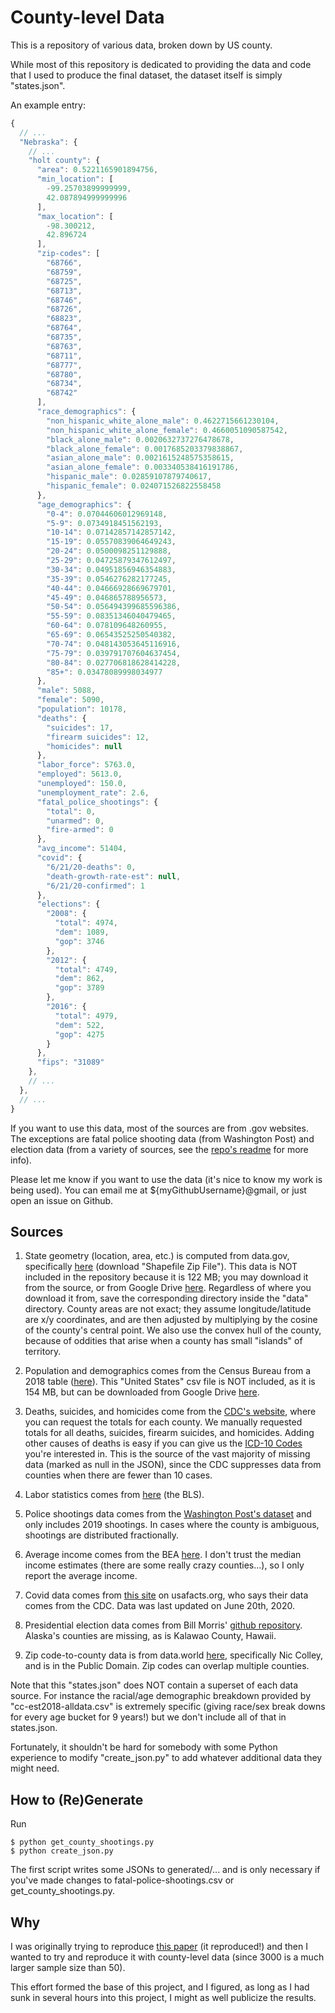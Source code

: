 # County-level Data

This is a repository of various data, broken down by US county.

While most of this repository is dedicated to providing the data and code that I used to produce the final dataset, the dataset itself is simply "states.json".

An example entry:

```JavaScript
{
  // ...
  "Nebraska": {
    // ...
    "holt county": {
      "area": 0.5221165901894756,
      "min_location": [
        -99.25703899999999,
        42.087894999999996
      ],
      "max_location": [
        -98.300212,
        42.896724
      ],
      "zip-codes": [
        "68766",
        "68759",
        "68725",
        "68713",
        "68746",
        "68726",
        "68823",
        "68764",
        "68735",
        "68763",
        "68711",
        "68777",
        "68780",
        "68734",
        "68742"
      ],
      "race_demographics": {
        "non_hispanic_white_alone_male": 0.4622715661230104,
        "non_hispanic_white_alone_female": 0.4660051090587542,
        "black_alone_male": 0.0020632737276478678,
        "black_alone_female": 0.0017685203379838867,
        "asian_alone_male": 0.0021615248575358615,
        "asian_alone_female": 0.003340538416191786,
        "hispanic_male": 0.02859107879740617,
        "hispanic_female": 0.024071526822558458
      },
      "age_demographics": {
        "0-4": 0.07044606012969148,
        "5-9": 0.0734918451562193,
        "10-14": 0.07142857142857142,
        "15-19": 0.05570839064649243,
        "20-24": 0.0500098251129888,
        "25-29": 0.04725879347612497,
        "30-34": 0.04951856946354883,
        "35-39": 0.0546276282177245,
        "40-44": 0.04666928669679701,
        "45-49": 0.046865788956573,
        "50-54": 0.056494399685596386,
        "55-59": 0.08351346040479465,
        "60-64": 0.078109648260955,
        "65-69": 0.06543525250540382,
        "70-74": 0.048143053645116916,
        "75-79": 0.039791707604637454,
        "80-84": 0.027706818628414228,
        "85+": 0.03478089998034977
      },
      "male": 5088,
      "female": 5090,
      "population": 10178,
      "deaths": {
        "suicides": 17,
        "firearm suicides": 12,
        "homicides": null
      },
      "labor_force": 5763.0,
      "employed": 5613.0,
      "unemployed": 150.0,
      "unemployment_rate": 2.6,
      "fatal_police_shootings": {
        "total": 0,
        "unarmed": 0,
        "fire-armed": 0
      },
      "avg_income": 51404,
      "covid": {
        "6/21/20-deaths": 0,
        "death-growth-rate-est": null,
        "6/21/20-confirmed": 1
      },
      "elections": {
        "2008": {
          "total": 4974,
          "dem": 1089,
          "gop": 3746
        },
        "2012": {
          "total": 4749,
          "dem": 862,
          "gop": 3789
        },
        "2016": {
          "total": 4979,
          "dem": 522,
          "gop": 4275
        }
      },
      "fips": "31089"
    },
    // ...
  },
  // ...
}
```

If you want to use this data, most of the sources are from .gov websites.  The exceptions are fatal police shooting data (from Washington Post) and election data (from a variety of sources, see the [repo's readme](https://github.com/tonmcg/US_County_Level_Election_Results_08-16) for more info).

Please let me know if you want to use the data (it's nice to know my work is being used).  You can email me at ${myGithubUsername}@gmail, or just open an issue on Github.

## Sources

1. State geometry (location, area, etc.) is computed from data.gov, specifically [here](https://catalog.data.gov/dataset/tiger-line-shapefile-2017-nation-u-s-current-county-and-equivalent-national-shapefile) (download "Shapefile Zip File").  This data is NOT included in the repository because it is 122 MB; you may download it from the source, or from Google Drive [here](https://drive.google.com/file/d/1RvdPYAx3l0wJeGwNEfDnFOZafthqS4_b/view?usp=sharing).  Regardless of where you download it from, save the corresponding directory inside the "data" directory.  County areas are not exact; they assume longitude/latitude are x/y coordinates, and are then adjusted by multiplying by the cosine of the county's central point.  We also use the convex hull of the county, because of oddities that arise when a county has small "islands" of territory.

2. Population and demographics comes from the Census Bureau from a 2018 table ([here](https://www.census.gov/data/tables/time-series/demo/popest/2010s-counties-detail.html#par_textimage_1383669527)).  This "United States" csv file is NOT included, as it is 154 MB, but can be downloaded from Google Drive [here](https://drive.google.com/file/d/11k-YAy4SM36jbXYUy5pylgo0mE-ZKudZ/view?usp=sharing).

3. Deaths, suicides, and homicides come from the [CDC's website](https://wonder.cdc.gov/cmf-icd10.html), where you can request the totals for each county.  We manually requested totals for all deaths, suicides, firearm suicides, and homicides.  Adding other causes of deaths is easy if you can give us the [ICD-10 Codes](https://wonder.cdc.gov/wonder/help/cmf.html#ICD-10%20Codes) you're interested in.  This is the source of the vast majority of missing data (marked as null in the JSON), since the CDC suppresses data from counties when there are fewer than 10 cases.

4. Labor statistics comes from [here](https://www.bls.gov/lau/#cntyaa) (the BLS).

5. Police shootings data comes from the [Washington Post's dataset](https://github.com/washingtonpost/data-police-shootings) and only includes 2019 shootings.  In cases where the county is ambiguous, shootings are distributed fractionally.

6. Average income comes from the BEA [here](https://apps.bea.gov/regional/downloadzip.cfm).  I don't trust the median income estimates (there are some really crazy counties...), so I only report the average income.

7. Covid data comes from [this site](https://usafacts.org/visualizations/coronavirus-covid-19-spread-map/) on usafacts.org, who says their data comes from the CDC.  Data was last updated on June 20th, 2020.

8. Presidential election data comes from Bill Morris' [github repository](https://github.com/tonmcg/US_County_Level_Election_Results_08-16/blob/master/US_County_Level_Presidential_Results_08-16.csv).  Alaska's counties are missing, as is Kalawao County, Hawaii.

9. Zip code-to-county data is from data.world [here](https://data.world/niccolley/us-zipcode-to-county-state), specifically Nic Colley, and is in the Public Domain.  Zip codes can overlap multiple counties.

Note that this "states.json" does NOT contain a superset of each data source.  For instance the racial/age demographic breakdown provided by "cc-est2018-alldata.csv" is extremely specific (giving race/sex break downs for every age bucket for 9 years!) but we don't include all of that in states.json.

Fortunately, it shouldn't be hard for somebody with some Python experience to modify "create_json.py" to add whatever additional data they might need.

## How to (Re)Generate

Run

```
$ python get_county_shootings.py
$ python create_json.py
```

The first script writes some JSONs to generated/... and is only necessary if you've made changes to fatal-police-shootings.csv or get_county_shootings.py.

## Why

I was originally trying to reproduce [this paper](https://www.ncbi.nlm.nih.gov/pmc/articles/PMC6391295/?fbclid=IwAR2Y0h6D-cEWXqk4_dooBX2MgUUrADyEIHN6iQFmbDc1qXf0MYHK3qWbUPo) (it reproduced!) and then I wanted to try and reproduce it with county-level data (since 3000 is a much larger sample size than 50).

This effort formed the base of this project, and I figured, as long as I had sunk in several hours into this project, I might as well publicize the results.

